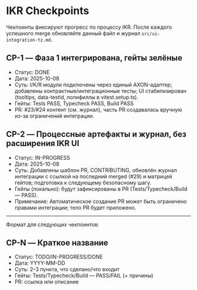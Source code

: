 # IKR Checkpoints

Чекпоинты фиксируют прогресс по процессу IKR. После каждого успешного merge обновляйте данный файл и журнал `src/ui-integration-tz.md`.

## CP-1 — Фаза 1 интегрирована, гейты зелёные
- Статус: DONE
- Дата: 2025-10-08
- Суть: I/K/R модули подключены через единый AXON-адаптер; добавлены контрактные/интеграционные тесты; UI стабилизирован (tooltips, data-testid, полифиллы в vitest.setup.ts).
- Гейты: Tests PASS, Typecheck PASS, Build PASS
- PR: #23/#24 контент (см. журнал), часть PR создавалась вручную из-за ограничений интеграции.

## CP-2 — Процессные артефакты и журнал, без расширения IKR UI
- Статус: IN-PROGRESS
- Дата: 2025-10-08
- Суть: Добавлены шаблон PR, CONTRIBUTING, обновлён журнал интеграции с ссылкой на последний merged (#29) и матрицей гейтов; подготовка к следующему безопасному шагу.
- Гейты (локально): будут зафиксированы в PR (Tests/Typecheck/Build — PASS).
- Примечание: Автоматическое создание PR может быть ограничено правами интеграции; тело PR будет приложено.

---
Формат для следующих чекпоинтов:

## CP-N — Краткое название
- Статус: TODO/IN-PROGRESS/DONE
- Дата: YYYY-MM-DD
- Суть: 2–3 пункта, что сделано/что входит
- Гейты: Tests/Typecheck/Build — PASS/FAIL (+ причины)
- PR: ссылка или описание